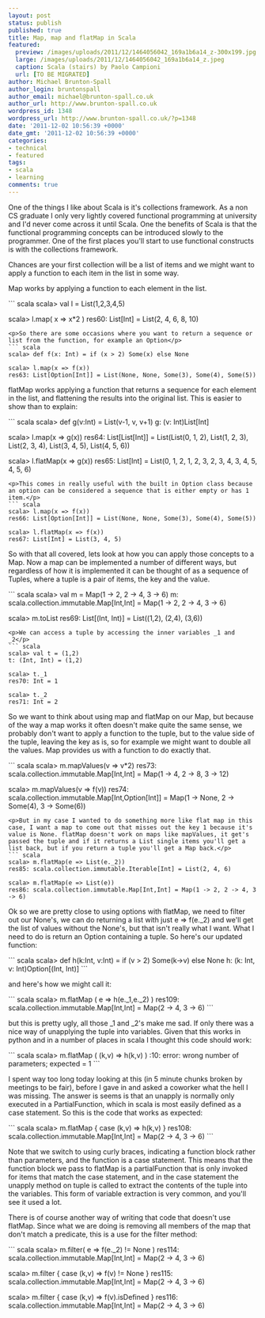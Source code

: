 ```yaml
---
layout: post
status: publish
published: true
title: Map, map and flatMap in Scala
featured:
  preview: /images/uploads/2011/12/1464056042_169a1b6a14_z-300x199.jpg
  large: /images/uploads/2011/12/1464056042_169a1b6a14_z.jpeg
  caption: Scala (stairs) by Paolo Campioni
  url: [TO BE MIGRATED]
author: Michael Brunton-Spall
author_login: bruntonspall
author_email: michael@brunton-spall.co.uk
author_url: http://www.brunton-spall.co.uk
wordpress_id: 1348
wordpress_url: http://www.brunton-spall.co.uk/?p=1348
date: '2011-12-02 10:56:39 +0000'
date_gmt: '2011-12-02 10:56:39 +0000'
categories:
- technical
- featured
tags:
- scala
- learning
comments: true
---
```

<p>One of the things I like about Scala is it's collections framework. As a non CS graduate I only very lightly covered functional programming at university and I'd never come across it until Scala. One the benefits of Scala is that the functional programming concepts can be introduced slowly to the programmer. One of the first places you'll start to use functional constructs is with the collections framework.</p>
<p>Chances are your first collection will be a list of items and we might want to apply a function to each item in the list in some way.</p>
<!--more-->

<p>Map works by applying a function to each element in the list.</p>
``` scala
scala> val l = List(1,2,3,4,5)

scala> l.map( x => x*2 )
res60: List[Int] = List(2, 4, 6, 8, 10)
```
<p>So there are some occasions where you want to return a sequence or list from the function, for example an Option</p>
``` scala
scala> def f(x: Int) = if (x > 2) Some(x) else None

scala> l.map(x => f(x))
res63: List[Option[Int]] = List(None, None, Some(3), Some(4), Some(5))
```
<p>flatMap works applying a function that returns a sequence for each element in the list, and flattening the results into the original list. This is easier to show than to explain:</p>
``` scala
scala> def g(v:Int) = List(v-1, v, v+1)
g: (v: Int)List[Int]

scala> l.map(x => g(x))
res64: List[List[Int]] = List(List(0, 1, 2), List(1, 2, 3), List(2, 3, 4), List(3, 4, 5), List(4, 5, 6))

scala> l.flatMap(x => g(x))
res65: List[Int] = List(0, 1, 2, 1, 2, 3, 2, 3, 4, 3, 4, 5, 4, 5, 6)
```
<p>This comes in really useful with the built in Option class because an option can be considered a sequence that is either empty or has 1 item.</p>
``` scala
scala> l.map(x => f(x))
res66: List[Option[Int]] = List(None, None, Some(3), Some(4), Some(5))

scala> l.flatMap(x => f(x))
res67: List[Int] = List(3, 4, 5)
```
<p>So with that all covered, lets look at how you can apply those concepts to a Map. Now a map can be implemented a number of different ways, but regardless of how it is implemented it can be thought of as a sequence of Tuples, where a tuple is a pair of items, the key and the value.</p>
``` scala
scala> val m = Map(1 -> 2, 2 -> 4, 3 -> 6)
m: scala.collection.immutable.Map[Int,Int] = Map(1 -> 2, 2 -> 4, 3 -> 6)

scala> m.toList
res69: List[(Int, Int)] = List((1,2), (2,4), (3,6))
```
<p>We can access a tuple by accessing the inner variables _1 and _2</p>
``` scala
scala> val t = (1,2)
t: (Int, Int) = (1,2)

scala> t._1
res70: Int = 1

scala> t._2
res71: Int = 2
```
<p>So we want to think about using map and flatMap on our Map, but because of the way a map works it often doesn't make quite the same sense, we probably don't want to apply a function to the tuple, but to the value side of the tuple, leaving the key as is, so for example we might want to double all the values. Map provides us with a function to do exactly that.</p>
``` scala
scala> m.mapValues(v => v*2)
res73: scala.collection.immutable.Map[Int,Int] = Map(1 -> 4, 2 -> 8, 3 -> 12)

scala> m.mapValues(v => f(v))
res74: scala.collection.immutable.Map[Int,Option[Int]] = Map(1 -> None, 2 -> Some(4), 3 -> Some(6))
```
<p>But in my case I wanted to do something more like flat map in this case, I want a map to come out that misses out the key 1 because it's value is None. flatMap doesn't work on maps like mapValues, it get's passed the tuple and if it returns a List single items you'll get a list back, but if you return a tuple you'll get a Map back.</p>
``` scala
scala> m.flatMap(e => List(e._2))
res85: scala.collection.immutable.Iterable[Int] = List(2, 4, 6)

scala> m.flatMap(e => List(e))
res86: scala.collection.immutable.Map[Int,Int] = Map(1 -> 2, 2 -> 4, 3 -> 6)
```
<p>Ok so we are pretty close to using options with flatMap, we need to filter out our None's, we can do returning a list with just e => f(e._2) and we'll get the list of values without the None's, but that isn't really what I want. What I need to do is return an Option containing a tuple. So here's our updated function:</p>
``` scala
scala> def h(k:Int, v:Int) = if (v > 2) Some(k->v) else None
h: (k: Int, v: Int)Option[(Int, Int)]
```
<p>and here's how we might call it:</p>
``` scala
scala> m.flatMap ( e => h(e._1,e._2) )
res109: scala.collection.immutable.Map[Int,Int] = Map(2 -> 4, 3 -> 6)
```
<p>but this is pretty ugly, all those _1 and _2's make me sad. If only there was a nice way of unapplying the tuple into variables. Given that this works in python and in a number of places in scala I thought this code should work:</p>
``` scala
scala> m.flatMap ( (k,v) => h(k,v) )
:10: error: wrong number of parameters; expected = 1
```
<p>I spent way too long today looking at this (in 5 minute chunks broken by meetings to be fair), before I gave in and asked a coworker what the hell I was missing. The answer is seems is that an unapply is normally only executed in a PartialFunction, which in scala is most easily defined as a case statement. So this is the code that works as expected:</p>
``` scala
scala> m.flatMap { case (k,v) => h(k,v) }
res108: scala.collection.immutable.Map[Int,Int] = Map(2 -> 4, 3 -> 6)
```
<p>Note that we switch to using curly braces, indicating a function block rather than parameters, and the function is a case statement. This means that the function block we pass to flatMap is a partialFunction that is only invoked for items that match the case statement, and in the case statement the unapply method on tuple is called to extract the contents of the tuple into the variables. This form of variable extraction is very common, and you'll see it used a lot.</p>
<p>There is of course another way of writing that code that doesn't use flatMap. Since what we are doing is removing all members of the map that don't match a predicate, this is a use for the filter method:</p>
``` scala
scala> m.filter( e => f(e._2) != None )
res114: scala.collection.immutable.Map[Int,Int] = Map(2 -> 4, 3 -> 6)

scala> m.filter { case (k,v) => f(v) != None }
res115: scala.collection.immutable.Map[Int,Int] = Map(2 -> 4, 3 -> 6)

scala> m.filter { case (k,v) => f(v).isDefined }
res116: scala.collection.immutable.Map[Int,Int] = Map(2 -> 4, 3 -> 6)
```
